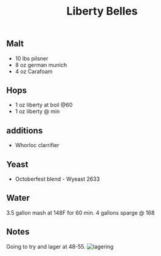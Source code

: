 ﻿---
layout: post
title: Liberty Belles
tags: [ beer ]
---
## Malt
- 10 lbs pilsner
- 8 oz german munich 
- 4 oz Carafoam
## Hops
-  1 oz liberty at boil @60
-  1 oz liberty @ min
## additions
- Whorloc clarrifier
## Yeast
- Octoberfest blend  - Wyeast 2633
## Water
3.5 gallon mash at 148F for 60 min. 4 gallons sparge @ 168
## Notes
Going to try and lager at 48-55. 
![lagering](https://images.weserv.nl/?w=900&url=https://9thvuw.dm.files.1drv.com/y4pBTHAOSLbQpDN7orlrayOtfDc61WURoQTCzQg16Rv09y1jId66QB0-vRI2aSUzVyobRa1I8Ib4hLoE9mZKUyyzcINBp8R16VqsJtbmMJ8qwrnTJ4yfRJE7rByjm01k0AB9fK9uD4DYkFcVK8wg0ZTJjABHbDO1dF8PM4EVjhp0fE1W6kW9Eh0j5pgTqhj_Ccb58SkGp2a7v0iqCTk0pUISg/IMG_20181022_173642.jpg?psid=1)
